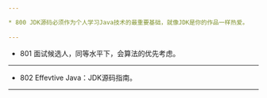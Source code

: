 ```yaml
---

* 800 JDK源码必须作为个人学习Java技术的最重要基础，就像JDK是你的作品一样热爱。
 
---
```


* 801 面试候选人，同等水平下，会算法的优先考虑。

---

* 802 Effevtive Java：JDK源码指南。

---
